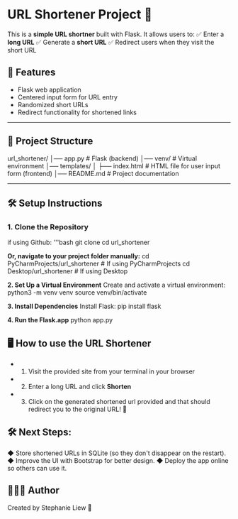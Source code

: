 # URL Shortener Project 🚀

This is a **simple URL shortner** built with Flask. It allows users to:
✅ Enter a **long URL**
✅ Generate a **short URL**
✅ Redirect users when they visit the short URL

## 📌 Features
- Flask web application
- Centered input form for URL entry
- Randomized short URLs
- Redirect functionality for shortened links

---

## 📁 Project Structure

url_shortener/ 
│── app.py # Flask (backend) 
│── venv/ # Virtual environment 
│── templates/ 
│ ├── index.html # HTML file for user input form (frontend)
│── README.md # Project documentation

---

## 🛠️ Setup Instructions

### **1. Clone the Repository**
if using Github:
'''bash
git clone <your-repo-url>
cd url_shortener

**Or, navigate to your project folder manually:**
cd PyCharmProjects/url_shortener # If using PyCharmProjects
cd Desktop/url_shortener # If using Desktop

**2. Set Up a Virtual Environment**
Create and activate a virtual environment:
python3 -m venv venv
source venv/bin/activate

**3. Install Dependencies**
Install Flask:
pip install flask

**4. Run the Flask.app**
python app.py

## 🖥️ How to use the URL Shortener
- 1. Visit the provided site from your terminal in your browser
- 2. Enter a long URL and click **Shorten**
- 3. Click on the generated shortened url provided and that should redirect you to the original URL! 🎉

## 🛠️ Next Steps:
◆ Store shortened URLs in SQLite (so they don't disappear on the restart).
◆ Improve the UI with Bootstrap for better design.
◆ Deploy the app online so others can use it.

## 👩🏻‍💻 Author

Created by Stephanie Liew 🚀














